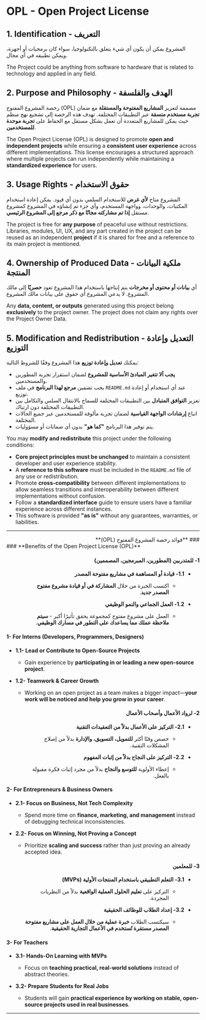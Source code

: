 # OPL - Open Project License

## 1. Identification - التعريف

المشروع يمكن أن يكون أي شيء يتعلق بالتكنولوجيا، سواء كان برمجيات أو أجهزة، ويمكن تطبيقه في أي مجال.

The Project could be anything from software to hardware that is related to technology and applied in any field.

## 2. Purpose and Philosophy - الهدف والفلسفة

رخصة المشروع المفتوح (OPL) مصممة لتعزيز **المشاريع المفتوحة والمستقلة** مع ضمان **تجربة مستخدم متسقة** عبر التطبيقات المختلفة. تهدف هذه الرخصة إلى تشجيع نهج منظم حيث يمكن للمشاريع المتعددة أن تعمل بشكل مستقل مع الحفاظ على **تجربة موحدة للمستخدمين**.

The Open Project License (OPL) is designed to promote **open and independent projects** while ensuring a **consistent user experience** across different implementations. This license encourages a structured approach where multiple projects can run independently while maintaining a **standardized experience** for users.

## 3. Usage Rights - حقوق الاستخدام

المشروع متاح **لأي غرض** للاستخدام السلمي بدون أي قيود. يمكن إعادة استخدام المكتبات، والوحدات، وواجهة المستخدم، وأي جزء تم إنشاؤه في المشروع كمشروع مستقل **إذا تم مشاركته مجانًا مع ذكر مرجع إلى المشروع الرئيسي**.

The project is free for **any purpose** of peaceful use without restrictions. Libraries, modules, UI, UX, and any part created in the project can be reused as an independent **project** if it is shared for free and a reference to its main project is mentioned.

## 4. Ownership of Produced Data - ملكية البيانات المنتجة

أي **بيانات أو محتوى أو مخرجات** يتم إنتاجها باستخدام هذا المشروع تعود **حصريًا** إلى مالك المشروع. لا يدعي المشروع أي حقوق على بيانات مالك المشروع.

Any **data, content, or outputs** generated using this project belong **exclusively** to the project owner. The project does not claim any rights over the Project Owner Data.

## 5. Modification and Redistribution - التعديل وإعادة التوزيع

يمكنك **تعديل وإعادة توزيع** هذا المشروع وفقًا للشروط التالية:
- **يجب ألا تتغير المبادئ الأساسية للمشروع** لضمان استقرار تجربة المطورين والمستخدمين.
- يجب تضمين **مرجع لهذا البرنامج** في ملف `README.md` عند أي استخدام أو إعادة توزيع.
- تعزيز **التوافق المتبادل** بين التطبيقات المختلفة للسماح بالانتقال السلس والتكامل بين التطبيقات المختلفة دون ارتباك.
- اتباع **إرشادات الواجهة القياسية** لضمان تجربة مألوفة للمستخدمين عبر جميع الحالات المختلفة.
- يتم توفير هذا البرنامج **"كما هو"** بدون أي ضمانات أو مسؤوليات.

You may **modify and redistribute** this project under the following conditions:
- **Core project principles must be unchanged** to maintain a consistent developer and user experience stability.
- A **reference to this software** must be included in the `README.md` file of any use or redistribution.
- Promote **cross-compatibility** between different implementations to allow seamless transitions and interoperability between different implementations without confusion.
- Follow a **standardized interface** guide to ensure users have a familiar experience across different instances.
- This software is provided **"as is"** without any guarantees, warranties, or liabilities.

---
<div dir="rtl">
### **فوائد رخصة المشروع المفتوح (OPL)**
</div> 
### **Benefits of the Open Project License (OPL)** 

<div dir="rtl">

#### **1- للمتدربين (المطورين، المبرمجين، المصممين)**  

- **1.1- قيادة أو المساهمة في مشاريع مفتوحة المصدر**  
  - اكتسب الخبرة من خلال **المشاركة في أو قيادة مشروع مفتوح المصدر جديد**.  

- **1.2- العمل الجماعي والنمو الوظيفي**  
  - العمل على مشروع مفتوح كمجموعة يحقق تأثيرًا أكبر - **سيتم ملاحظة عملك مما يساعدك على التطور في مسارك الوظيفي**.  

</div>

#### **1- For Interns (Developers, Programmers, Designers)**  

- **1.1- Lead or Contribute to Open-Source Projects**  
  - Gain experience by **participating in or leading a new open-source project**.  

- **1.2- Teamwork & Career Growth**  
  - Working on an open project as a team makes a bigger impact—**your work will be noticed and help you grow in your career**.

<div dir="rtl">

#### **2- لرواد الأعمال وأصحاب الأعمال**  

- **2.1- التركيز على الأعمال بدلاً من التعقيدات التقنية**  
  - خصص وقتًا أكثر **للتمويل، التسويق، والإدارة** بدلاً من إصلاح المشكلات التقنية.  

- **2.2- التركيز على النجاح بدلاً من إثبات المفهوم**  
  - إعطاء الأولوية **للتوسع والنجاح** بدلاً من مجرد إثبات فكرة مقبولة بالفعل.  

</div>

#### **2- For Entrepreneurs & Business Owners**  

- **2.1- Focus on Business, Not Tech Complexity**  
  - Spend more time on **finance, marketing, and management** instead of debugging technical inconsistencies.  

- **2.2- Focus on Winning, Not Proving a Concept**  
  - Prioritize **scaling and success** rather than just proving an already accepted idea. 

<div dir="rtl">

#### **3- للمعلمين**  

- **3.1- التعلم التطبيقي باستخدام المنتجات الأولية (MVPs)**  
  - التركيز على **تعليم الحلول العملية الواقعية** بدلاً من النظريات المجردة.  

- **3.2- إعداد الطلاب للوظائف الحقيقية**  
  - سيكتسب الطلاب **خبرة عملية من خلال العمل على مشاريع مفتوحة المصدر مستقرة تُستخدم في الأعمال التجارية الحقيقية**.  

</div>

#### **3- For Teachers**  

- **3.1- Hands-On Learning with MVPs**  
  - Focus on **teaching practical, real-world solutions** instead of abstract theories.  


- **3.2- Prepare Students for Real Jobs**  
  - Students will gain **practical experience by working on stable, open-source projects used in real businesses**. 
---
